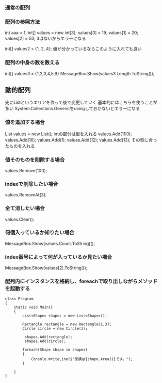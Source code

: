 ### 通常の配列
### 配列の参照方法
int aaa = 1;
int[] values = new int[3];
values[0] = 19;
values[1] = 20;
values[2] = 50;
3はないからエラーになる

int[] values2 = {1, 2, 4};
値が分かっているならこのように入れても良い

### 配列の中身の数を数える
int[] values3 = {1,2,3,4,5,6}
MessageBox.Show(values3.Length.ToString());

## 動的配列
先にListというエリアを作って後で変更していく
基本的にはこちらを使うことが多い
System.Collections.Genericをusingしておかないとエラーになる
### 値を追加する場合
List<int> values = new List<int>();
intの部分は型を入れる
values.Add(100);
values.Add(10);
values.Add(1);
values.Add(12);
values.Add(13);
その型に合ったものを入れる

### 値そのものを削除する場合
values.Remove(100);
### indexで削除したい場合
values.RemoveAt(3);
### 全て消したい場合
values.Clear();
### 何個入っているか知りたい場合
MessageBox.Show(values.Count.ToString)();
### index番号によって何が入っているか見たい場合
MessageBox.Show(values[2].ToString());

### 配列内にインスタンスを格納し、foreachで取り出しながらメソッドを起動する

    class Program
    {
        static void Main()
        {
            List<Shape> shapes = new List<Shape>();

            Rectangle rectangle = new Rectangle(1,3);
            Circle circle = new Circle(1);

             shapes.Add(rectangle);
             shapes.Add(circle);

            foreach(Shape shape in shapes)
            {
                Console.WriteLine($"面積は{shape.Area()}です。");
            }

        }
    }
